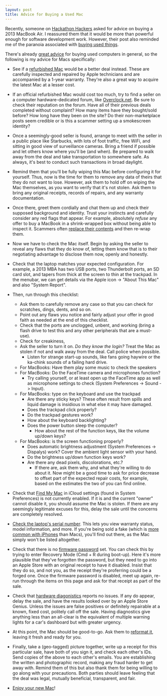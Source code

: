 ```yaml
---
layout: post
title: Advice for Buying a Used Mac
---
```


Recently, someone on [Hackathon Hackers](https://www.facebook.com/groups/hackathonhackers/) asked for advice on buying a 2013 MacBook Air. 
I reassured them that it would be more than powerful enough 
for software development work. However, their post also reminded me 
of the paranoia associated with [buying used things](http://lifehacker.com/the-essential-tips-for-buying-used-stuff-without-getti-1574256371). 

There's already [great advice](http://lifehacker.com/5928184/what-should-i-watch-out-for-when-buying-a-used-or-old-computer) for buying 
used computers in general, so the following is my advice for Macs specifically:

* See if a [refurbished Mac](http://www.apple.com/shop/browse/home/specialdeals/mac) would be a better deal instead. These are carefully inspected and repaired
by Apple technicians and are accompanied by a 1-year warranty. They're also a 
great way to acquire the latest Mac at a lesser cost. 

* If an official refurbished Mac would cost too much, try to find a seller 
on a computer hardware-dedicated forum, like [Overclock.net](http://www.overclock.net/f/321/overclock-marketplace). Be sure to check their reputation on the forum. Have all of their previous deals completed without
complaint? How many items have they bought/sold before? How long have they
been on the site? Do their non-marketplace posts seem credible or is this 
a scammer setting up a smokescreen identity? 

* Once a seemingly-good seller is found, arrange to meet with the seller in a
public place like Starbucks, with lots of foot traffic, free WiFi, and
sitting in good view of surveillance cameras. Bring a friend if possible and
let others know where you'll be (and when). Be prepared to walk away from the
deal and take transportation to somewhere safe. As always, it's best to conduct
such transactions in broad daylight.

* Remind them that you'll be fully wiping this Mac before configuring it
for yourself. Thus, now is the time for them to remove any data of theirs
that they do not want to lose. However, ask them to hold off on wiping 
the Mac themselves, as you want to verify that it's not stolen. Ask them to
bring any original receipts, records of repairs, and any warranty documentation.

* Once there, greet them cordially and chat them up and check their supposed background and identity. Trust your instincts and carefully consider any red flags that appear. For example, absolutely *refuse* any offer to buy a MacBook
in a shrink-wrapped box without being able to inspect it. Scammers often 
[replace their contents](http://www.dailytech.com/Scam+Artists+Replace+iPad+2s+with+Blocks+of+Clay+in+Canada+Return+Them+for+Full+Refunds/article23809.htm) and then re-wrap them.

* Now we have to check the Mac itself. Begin by asking the seller
to reveal any flaws that they do know of, letting them know that is to their
negotiating advantage to disclose them now, openly and honestly. 

* Check that the laptop matches your expected configuration. For example, a 2013 MBA has two USB ports, two Thunderbolt ports, an SD card slot, and tapers from thick at the screen to thin at the trackpad. In the menubar, we can get details via the Apple icon -> "About This Mac" and also "System Report". 

* Then, run through this checklist:
    - Ask them to carefully remove any case so that you can check for
      scratches, dings, dents, and so on. 
    - Point out any flaws you notice and fairly adjust your offer in good faith
      as needed at the end of this checklist.
    - Check that the ports are unclogged, unbent, and working (bring a flash 
      drive to test this and any other peripherals that are a must-use). 
    - Check for creakiness, 
    - Ask the seller to turn it on. *Do they know the login?* Treat the Mac as
      stolen if not and walk away from the deal. Call police when possible.
        - Listen for strange start-up sounds, like fans going haywire or the 
          ka-chink sounds of a failing hard drive.
    - For MacBooks: Have them play some music to check the speakers
    - For MacBooks: Do the FaceTime camera and microphones function? 
        - Try calling yourself, or at least open up the FaceTime app as well
          as microphone settings to check (System Preferences -> Sound -> Input).
    - For MacBooks: type on the keyboard and use the trackpad
        - Are there any sticky keys? These often result from spills and liquid
          damage is insidious in what else it may have damaged.
        - Does the trackpad click properly?
        - Do the trackpad gestures work? 
        - How about the keyboard backlighting?
        - Does the power button sleep the computer?
            - How about the rest of the function keys, like the volume up/down
              keys?
    - For MacBooks: is the screen functioning properly? 
        - Does automatic brightness adjustment (System Preferences -> Dispalys)
          work? Cover the ambient light sensor with your hand.
        - Do the brightness up/down function keys work? 
        - Are there any dead pixels, discolorations, etc.?
            - If there are, ask them why, and what they're willing to do about
              it. Now might be a good time to ask for price decrease to offset
              part of the expected repair costs, for example, based on the
              estimates the two of you can find online.

* Check that [Find My Mac](https://support.apple.com/en-us/HT204756) in iCloud settings (found in System Preferences) is
not currently enabled. If it is and the current "owner" cannot disable it, you
should assume the Mac is stolen. If there are any seemingly legitimate excuses for this, delay the sale until the concerns are completely resolved. 

* [Check the laptop's serial number](https://checkcoverage.apple.com/). This lets you view warranty status, model information, and more. If you're being sold a fake (which is [more common with iPhones](https://www.yahoo.com/tech/too-good-to-be-true-how-to-spot-a-fake-iphone-125957905399.html) than Macs), you'll find out there, as
the Mac simply won't be listed altogether.  

* Check that there is no [firmware password](https://support.apple.com/en-us/HT204455) set. You can check this by trying to enter Recovery Mode (Cmd + R during boot-up). Here it's more plausible that they've forgotten the password, 
but they need to go into an Apple Store with an original receipt to have it
disabled. Insist that they do so, and not you, as the receipt they're
proferring could be a forged one. Once the firmware password is disabled, meet
up again, re-run through the items on this page and ask for that receipt as
part of the sale.

* Check that [hardware diagonistics](https://support.apple.com/en-us/HT202731) reports no issues. If any do appear, delay the sale, and have the results 
looked over by an Apple Store Genius. Unless the issues are false positives or
definitely repairable at a known, fixed cost, politely call off the sale. 
Having diagnostics give anything less than an all-clear is the equivalent of multiple warning lights for a car's dashboard but with greater urgency.

* At this point, the Mac should be good-to-go. Ask them to [reformat it](http://www.macworld.co.uk/how-to/mac/how-reset-macbook-air-pro-imac-restore-your-mac-original-factory-settings-3494564/), leaving it fresh and ready for you.

* Finally, take a (geo-tagged) picture together, write up a receipt for this
particular sale, have both of you sign it, and check each other's IDs. Send
copies of the above to each other's emails. You are establishing the written and
photographic record, making any fraud harder to get away with. Remind them of
this but also thank them for being willing to go along with your precautions.
Both parties should leave feeling that the deal was legal, mutually
beneficial, transparent, and fair.

* [Enjoy your new Mac](https://github.com/iCHAIT/awesome-macOS)!

